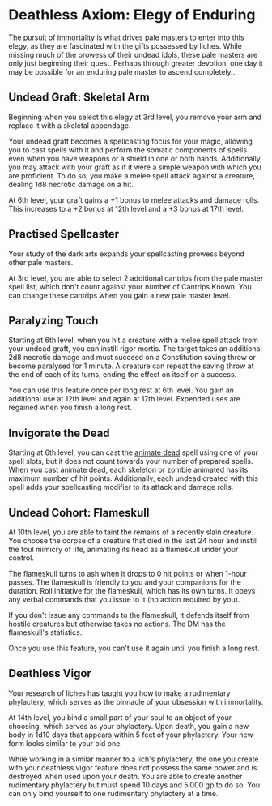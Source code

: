 # Deathless Axiom: Elegy of Enduring
The pursuit of immortality is what drives pale masters to enter into this elegy, as they are fascinated with the gifts possessed by liches. While missing much of the prowess of their undead idols, these pale masters are only just beginning their quest. Perhaps through greater devotion, one day it may be possible for an enduring pale master to ascend completely...

## Undead Graft: Skeletal Arm
Beginning when you select this elegy at 3rd level, you remove your arm and replace it with a skeletal appendage. 

Your undead graft becomes a spellcasting focus for your magic, allowing you to cast spells with it and perform the somatic components of spells even when you have weapons or a shield in one or both hands. Additionally, you may attack with your graft as if it were a simple weapon with which you are proficient. To do so, you make a melee spell attack against a creature, dealing 1d8 necrotic damage on a hit.

At 6th level, your graft gains a +1 bonus to melee attacks and damage rolls. This increases to a +2 bonus at 12th level and a +3 bonus at 17th level.

## Practised Spellcaster
Your study of the dark arts expands your spellcasting prowess beyond other pale masters.

At 3rd level, you are able to select 2 additional cantrips from the pale master spell list, which don't count against your number of Cantrips Known. You can change these cantrips when you gain a new pale master level.

## Paralyzing Touch
Starting at 6th level, when you hit a creature with a melee spell attack from your undead graft, you can instill rigor mortis. The target takes an additional 2d8 necrotic damage and must succeed on a Constitution saving throw or become paralysed for 1 minute. A creature can repeat the saving throw at the end of each of its turns, ending the effect on itself on a success.

You can use this feature once per long rest at 6th level. You gain an additional use at 12th level and again at 17th level. Expended uses are regained when you finish a long rest.

## Invigorate the Dead
Starting at 6th level, you can cast the [animate dead](../../Magic/Spells/animate-dead.md) spell using one of your spell slots, but it does not count towards your number of prepared spells. When you cast animate dead, each skeleton or zombie animated has its maximum number of hit points. Additionally, each undead created with this spell adds your spellcasting modifier to its attack and damage rolls.

## Undead Cohort: Flameskull
At 10th level, you are able to taint the remains of a recently slain creature. You choose the corpse of a creature that died in the last 24 hour and instill the foul mimicry of life, animating its head as a flameskull under your control. 

The flameskull turns to ash when it drops to 0 hit points or when 1-hour passes. The flameskull is friendly to you and your companions for the duration. Roll initiative for the flameskull, which has its own turns. It obeys any verbal commands that you issue to it (no action required by you).

If you don't issue any commands to the flameskull, it defends itself from hostile creatures but otherwise takes no actions. The DM has the flameskull's statistics.

Once you use this feature, you can't use it again until you finish a long rest.

## Deathless Vigor
Your research of liches has taught you how to make a rudimentary phylactery, which serves as the pinnacle of your obsession with immortality.

At 14th level, you bind a small part of your soul to an object of your choosing, which serves as your phylactery. Upon death, you gain a new body in 1d10 days that appears within 5 feet of your phylactery. Your new form looks similar to your old one.

While working in a similar manner to a lich's phylactery, the one you create with your deathless vigor feature does not possess the same power and is destroyed when used upon your death. You are able to create another rudimentary phylactery but must spend 10 days and 5,000 gp to do so. You can only bind yourself to one rudimentary phylactery at a time.
